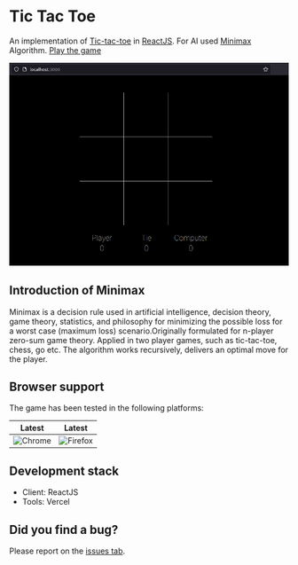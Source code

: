 # Tic Tac Toe

An implementation of [Tic-tac-toe](https://en.wikipedia.org/wiki/Tic-tac-toe) in [ReactJS](https://reactjs.org/). For AI used [Minimax](https://en.wikipedia.org/wiki/Minimax) Algorithm. [Play the game]()

<img src="https://raw.githubusercontent.com/Vlad1999/tic-tac-toe/main/game.png" width="800" height="auto" alt="Tic-tac-toe game screenshots">

## Introduction of Minimax

Minimax is a decision rule used in artificial intelligence, decision theory, game theory, statistics, and philosophy for minimizing the possible loss for a worst case (maximum loss) scenario.Originally formulated for n-player zero-sum game theory. Applied in two player games, such as tic-tac-toe, chess, go etc. The algorithm works recursively, delivers an optimal move for the player.

## Browser support

The game has been tested in the following platforms:

Latest | Latest |
--- | --- |
![Chrome](https://raw.github.com/alrra/browser-logos/master/chrome/chrome_48x48.png) | ![Firefox](https://raw.github.com/alrra/browser-logos/master/firefox/firefox_48x48.png) |

## Development stack
- Client: ReactJS
- Tools: Vercel

## Did you find a bug?

Please report on the [issues tab](https://github.com/vlad1999/tic-tac-toe-react-js/issues).
